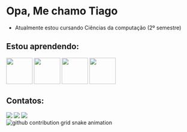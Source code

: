 # Opa, Me chamo Tiago

- Atualmente estou cursando Ciências da computação (2º semestre)

## Estou aprendendo:
<div>
  <img src="https://cdn.jsdelivr.net/gh/devicons/devicon@latest/icons/javascript/javascript-original.svg" width="70" /> 
  <img src="https://cdn.jsdelivr.net/gh/devicons/devicon@latest/icons/csharp/csharp-original.svg" width="70" />
  <img src="https://cdn.jsdelivr.net/gh/devicons/devicon@latest/icons/mysql/mysql-original.svg" width="70" />
  <img src="https://cdn.jsdelivr.net/gh/devicons/devicon@latest/icons/java/java-original-wordmark.svg" width="70" />          
</div>

## Contatos:

<div>
<a href="https://instagram.com/etiagu" target="_blank" > <img loading="lazy" src="https://img.shields.io/badge/-Instagram-%23E4405F?style=for-the-badge&logo=instagram&logoColor=white" target="_blank" ></a>
<a href = "mailto:tiagopereira14200@gmail.com"><img loading="lazy" src="https://img.shields.io/badge/Gmail-D14836?style=for-the-badge&logo=gmail&logoColor=white" target="_blank" ></a>
<a href="https://www.linkedin.com/in/otiagopereiraa/" target="_blank" ><img loading="lazy" src="https://img.shields.io/badge/-LinkedIn-%230077B5?style=for-the-badge&logo=linkedin&logoColor=white" target="_blank" ></a>   
</div>

<picture>
  <source media="(prefers-color-scheme: dark)" srcset="https://raw.githubusercontent.com/otiagopereira/otiagopereira/output/github-contribution-grid-snake-dark.svg">
  <source media="(prefers-color-scheme: light)" srcset="https://raw.githubusercontent.com/otiagopereira/otiagopereira/output/github-contribution-grid-snake.svg">
  <img alt="github contribution grid snake animation" src="https://raw.githubusercontent.com/otiagopereira/otiagopereira/output/github-contribution-grid-snake.svg">
</picture>

